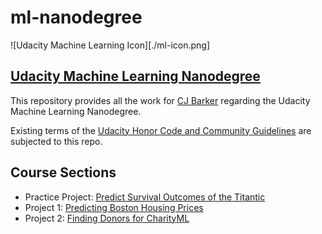 # ml-nanodegree

![Udacity Machine Learning Icon][./ml-icon.png]

## [Udacity Machine Learning Nanodegree](https://www.udacity.com/course/machine-learning-engineer-nanodegree--nd009t)
This repository provides all the work for [CJ Barker](https://cjbarker.com) regarding the Udacity Machine Learning Nanodegree.  

Existing terms of the [Udacity Honor Code and Community Guidelines](https://www.udacity.com/legal/community-guidelines) are subjected to this repo.

## Course Sections
* Practice Project: [Predict Survival Outcomes of the Titantic](./titanic-survival-outcomes)
* Project 1: [Predicting Boston Housing Prices](./boston-housing)
* Project 2: [Finding Donors for CharityML](./finding_donors)
